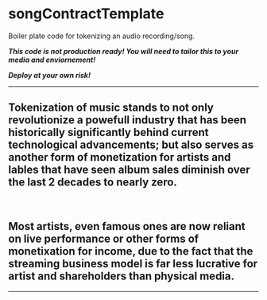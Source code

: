 # songContractTemplate
Boiler plate code for tokenizing an audio recording/song.  

***This code is not production ready!  You will need to tailor this to your media and enviornement!***

***Deploy at your own risk!***

***

## Tokenization of music stands to not only revolutionize a powefull industry that has been historically significantly behind current technological advancements; but also serves as another form of monetization for artists and lables that have seen album sales diminish over the last 2 decades to nearly zero. 

<br>

## Most artists, even famous ones are now reliant on live performance or other forms of monetixation for income, due to the fact that the streaming business model is far less lucrative for artist and shareholders than physical media.

***
